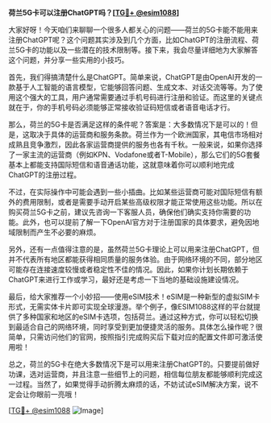 **荷兰5G卡可以注册ChatGPT吗？[[TG💪+ @esim1088](https://t.me/s/esim1088)]**

大家好呀！今天咱们来聊聊一个很多人都关心的问题——荷兰的5G卡能不能用来注册ChatGPT呢？这个问题其实涉及到几个方面，比如ChatGPT的注册流程、荷兰5G卡的功能以及一些潜在的技术限制等。接下来，我会尽量详细地为大家解答这个问题，并分享一些实用的小技巧。

首先，我们得搞清楚什么是ChatGPT。简单来说，ChatGPT是由OpenAI开发的一款基于人工智能的语言模型，它能够回答问题、生成文本、对话交流等等。为了使用这个强大的工具，用户通常需要通过手机号码进行注册和验证。而这里的关键点就在于，你的手机号码必须能够正常接收验证码短信或者语音电话才行。

那么，荷兰的5G卡是否满足这样的条件呢？答案是：大多数情况下是可以的！但是，这取决于具体的运营商和服务条款。荷兰作为一个欧洲国家，其电信市场相对成熟且竞争激烈，因此各家运营商提供的服务也各有千秋。一般来说，如果你选择了一家主流的运营商（例如KPN、Vodafone或者T-Mobile），那么它们的5G套餐基本上都能支持国际短信和语音通话功能，这就意味着你可以顺利地完成ChatGPT的注册过程。

不过，在实际操作中可能会遇到一些小插曲。比如某些运营商可能对国际短信有额外的费用限制，或者是需要手动开启某些高级权限才能正常使用这些功能。所以在购买荷兰5G卡之前，建议先咨询一下客服人员，确保他们确实支持你需要的功能。此外，也可以提前了解一下OpenAI官方对于注册国家的具体要求，避免因地域限制而产生不必要的麻烦。

另外，还有一点值得注意的是，虽然荷兰5G卡理论上可以用来注册ChatGPT，但并不代表所有地区都能获得相同质量的服务体验。由于网络环境的不同，部分地区可能存在连接速度较慢或者稳定性不佳的情况。因此，如果你计划长期依赖于ChatGPT来进行工作或学习，最好还是考虑一下当地的基础设施建设情况。

最后，给大家推荐一个小妙招——使用eSIM技术！eSIM是一种新型的虚拟SIM卡形式，无需实体卡片即可实现全球漫游。举个例子，像ESIM1088这样的平台就提供了多种国家和地区的eSIM卡选项，包括荷兰。通过这种方式，你可以轻松切换到最适合自己的网络环境，同时享受到更加便捷灵活的服务。具体怎么操作呢？很简单，只需访问他们的官网，按照指引完成购买后下载对应的配置文件即可激活使用啦！

总之，荷兰的5G卡在绝大多数情况下是可以用来注册ChatGPT的。只要提前做好功课，选对运营商，并且注意一些细节上的问题，相信每位朋友都能够顺利完成这一过程。当然了，如果觉得手动折腾太麻烦的话，不妨试试eSIM解决方案，说不定会让你眼前一亮哦！

[[TG💪+ @esim1088](https://t.me/s/esim1088) ![Image](https://i.postimg.cc/4NQfJmqS/Snipaste-2025-05-13-00-14-12.png)]